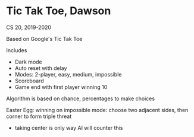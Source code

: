 # Tic Tak Toe, Dawson

CS 20, 2019-2020

Based on Google's Tic Tak Toe

Includes
- Dark mode
- Auto reset with delay
- Modes: 2-player, easy, medium, impossible
- Scoreboard
- Game end with first player winning 10

Algorithm is based on chance, percentages to make choices

Easter Egg: winning on impossible mode: choose two adjacent sides, then corner to form triple threat
- taking center is only way AI will counter this
